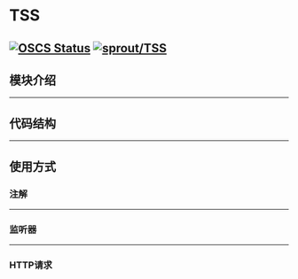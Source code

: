 # TSS

[![OSCS Status](https://www.oscs1024.com/platform/badge/wm475390847/TSS.git.svg?size=small)](https://www.murphysec.com/dr/ufgSVY4ah3Z0BmGYSD)
[![sprout/TSS](https://gitee.com/wm475390847/TSS/widgets/widget_card.svg?colors=ffffff,1e252b,323d47,455059,d7deea,99a0ae)](https://gitee.com/wm475390847/TSS)
-----

## 模块介绍

-----

## 代码结构

-----

## 使用方式

### 注解

------

### 监听器

------

### HTTP请求